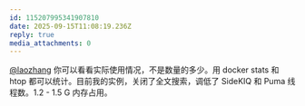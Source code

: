 ```yaml
---
id: 115207995341907810
date: 2025-09-15T11:08:19.236Z
reply: true
media_attachments: 0
---
```


[@laozhang](https://suo.si/@laozhang) 你可以看看实际使用情况，不是数量的多少。用 docker stats 和 htop 都可以统计。目前我的实例，关闭了全文搜索，调低了 SideKIQ 和 Puma 线程数。1.2 - 1.5 G 内存占用。

